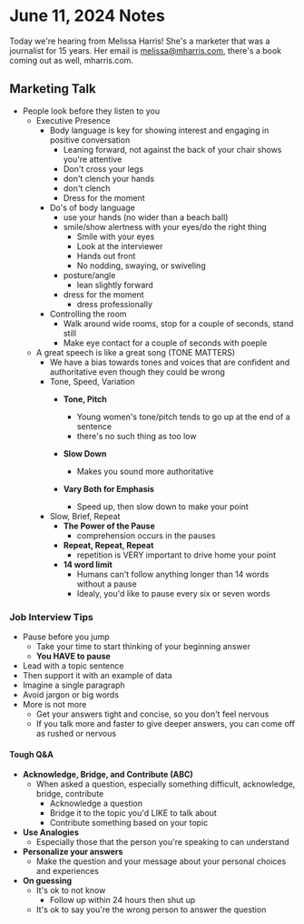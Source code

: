 # June 11, 2024 Notes

Today we're hearing from Melissa Harris! She's a marketer that was a journalist for 15 years. Her email is melissa@mharris.com, there's a book coming out as well, mharris.com.

## Marketing Talk
- People look before they listen to you 
    - Executive Presence
        - Body language is key for showing interest and engaging in positive conversation
            - Leaning forward, not against the back of your chair shows you're attentive
            - Don't cross your legs
            - don't clench your hands
            - don't clench
            - Dress for the moment
        - Do's of body language
            - use your hands (no wider than a beach ball)
            - smile/show alertness with your eyes/do the right thing
                - Smile with your eyes
                - Look at the interviewer
                - Hands out front
                - No nodding, swaying, or swiveling
            - posture/angle
                - lean slightly forward
            - dress for the moment
                - dress professionally
        - Controlling the room
            - Walk around wide rooms, stop for a couple of seconds, stand still
            - Make eye contact for a couple of seconds with poeple 
    - A great speech is like a great song (TONE MATTERS)
        - We have a bias towards tones and voices that are confident and authoritative even though they could be wrong
        - Tone, Speed, Variation
            - **Tone, Pitch**
                - Young women's tone/pitch tends to go up at the end of a sentence
                - there's no such thing as too low
            
            - **Slow Down**
                - Makes you sound more authoritative
            - **Vary Both for Emphasis**
                - Speed up, then slow down to make your point
        - Slow, Brief, Repeat
            - **The Power of the Pause**
                - comprehension occurs in the pauses
            - **Repeat, Repeat, Repeat**
                - repetition is VERY important to drive home your point
            - **14 word limit**
                - Humans can't follow anything longer than 14 words without a pause
                - Idealy, you'd like to pause every six or seven words
### Job Interview Tips
- Pause before you jump
    - Take your time to start thinking of your beginning answer
    - **You HAVE to pause**
- Lead with a topic sentence
- Then support it with an example of data
- Imagine a single paragraph
- Avoid jargon or big words
- More is not more
    - Get your answers tight and concise, so you don't feel nervous
    - If you talk more and faster to give deeper answers, you can come off as rushed or nervous
#### Tough Q&A
- **Acknowledge, Bridge, and Contribute (ABC)**
    - When asked a question, especially something difficult, acknowledge, bridge, contribute
        - Acknowledge a question 
        - Bridge it to the topic you'd LIKE to talk about
        - Contribute something based on your topic
- **Use Analogies**
    - Especially those that the person you're speaking to can understand
- **Personalize your answers**
    - Make the question and your message about your personal choices and experiences
- **On guessing**
    - It's ok to not know
        - Follow up within 24 hours then shut up
    - It's ok to say you're the wrong person to answer the question
